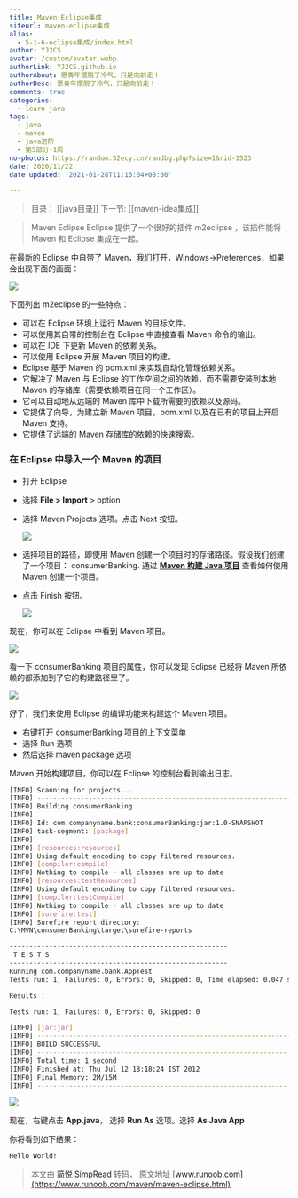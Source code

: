 ```yaml
---
title: Maven:Eclipse集成
siteurl: maven-eclipse集成
alias:
  - 5-1-6-eclipse集成/index.html
author: YJ2CS
avatar: /custom/avatar.webp
authorLink: YJ2CS.github.io
authorAbout: 愿青年摆脱了冷气，只是向前走！
authorDesc: 愿青年摆脱了冷气，只是向前走！
comments: true
categories:
  - learn-java
tags:
  - java
  - maven
  - java进阶
  - 第5部分-1周
no-photos: https://random.52ecy.cn/randbg.php?size=1&rid-1523
date: 2020/11/22
date updated: '2021-01-28T11:16:04+08:00'

---
```


> 目录： [[java目录]]
> 下一节: [[maven-idea集成]]

> Maven Eclipse Eclipse 提供了一个很好的插件 m2eclipse ，该插件能将 Maven 和 Eclipse 集成在一起。

在最新的 Eclipse 中自带了 Maven，我们打开，Windows->Preferences，如果会出现下面的画面：

![](https://www.runoob.com/wp-content/uploads/2018/09/041555124684257.jpg)

下面列出 m2eclipse 的一些特点：

- 可以在 Eclipse 环境上运行 Maven 的目标文件。
- 可以使用其自带的控制台在 Eclipse 中直接查看 Maven 命令的输出。
- 可以在 IDE 下更新 Maven 的依赖关系。
- 可以使用 Eclipse 开展 Maven 项目的构建。
- Eclipse 基于 Maven 的 pom.xml 来实现自动化管理依赖关系。
- 它解决了 Maven 与 Eclipse 的工作空间之间的依赖，而不需要安装到本地 Maven 的存储库（需要依赖项目在同一个工作区）。
- 它可以自动地从远端的 Maven 库中下载所需要的依赖以及源码。
- 它提供了向导，为建立新 Maven 项目，pom.xml 以及在已有的项目上开启 Maven 支持。
- 它提供了远端的 Maven 存储库的依赖的快速搜索。

### 在 Eclipse 中导入一个 Maven 的项目

- 打开 Eclipse

- 选择 **File > Import** > option

- 选择 Maven Projects 选项。点击 Next 按钮。

  ![](https://www.runoob.com/wp-content/uploads/2018/09/1536321151-4958-import-project.jpg)

- 选择项目的路径，即使用 Maven 创建一个项目时的存储路径。假设我们创建了一个项目： consumerBanking. 通过 [**Maven 构建 Java 项目**](https://www.runoob.com/maven/maven-creating-project.html) 查看如何使用 Maven 创建一个项目。

- 点击 Finish 按钮。

  ![](https://www.runoob.com/wp-content/uploads/2018/09/1536321151-6016-import-project2.jpg)

现在，你可以在 Eclipse 中看到 Maven 项目。

![](https://www.runoob.com/wp-content/uploads/2018/09/1536321151-8379-eclipse-project-structure.jpg)

看一下 consumerBanking 项目的属性，你可以发现 Eclipse 已经将 Maven 所依赖的都添加到了它的构建路径里了。

![](https://www.runoob.com/wp-content/uploads/2018/09/1536321151-2159-java-build-path2.jpg)

好了，我们来使用 Eclipse 的编译功能来构建这个 Maven 项目。

- 右键打开 consumerBanking 项目的上下文菜单
- 选择 Run 选项
- 然后选择 maven package 选项

Maven 开始构建项目，你可以在 Eclipse 的控制台看到输出日志。

```bash
[INFO] Scanning for projects...
[INFO] -------------------------------------------------------------------
[INFO] Building consumerBanking
[INFO] 
[INFO] Id: com.companyname.bank:consumerBanking:jar:1.0-SNAPSHOT
[INFO] task-segment: [package]
[INFO] -------------------------------------------------------------------
[INFO] [resources:resources]
[INFO] Using default encoding to copy filtered resources.
[INFO] [compiler:compile]
[INFO] Nothing to compile - all classes are up to date
[INFO] [resources:testResources]
[INFO] Using default encoding to copy filtered resources.
[INFO] [compiler:testCompile]
[INFO] Nothing to compile - all classes are up to date
[INFO] [surefire:test]
[INFO] Surefire report directory: 
C:\MVN\consumerBanking\target\surefire-reports

-------------------------------------------------------
 T E S T S
-------------------------------------------------------
Running com.companyname.bank.AppTest
Tests run: 1, Failures: 0, Errors: 0, Skipped: 0, Time elapsed: 0.047 sec

Results :

Tests run: 1, Failures: 0, Errors: 0, Skipped: 0

[INFO] [jar:jar]
[INFO] -------------------------------------------------------------------
[INFO] BUILD SUCCESSFUL
[INFO] -------------------------------------------------------------------
[INFO] Total time: 1 second
[INFO] Finished at: Thu Jul 12 18:18:24 IST 2012
[INFO] Final Memory: 2M/15M
[INFO] -------------------------------------------------------------------
```

![](https://www.runoob.com/wp-content/uploads/2018/09/1536321151-4386-run-maven-build.jpg)

现在，右键点击 **App.java**， 选择 **Run As** 选项。选择 **As Java App**

你将看到如下结果：

```bash
Hello World!
```

> 本文由 [简悦 SimpRead](http://ksria.com/simpread/) 转码， 原文地址 [www.runoob.com](https://www.runoob.com/maven/maven-eclipse.html)
